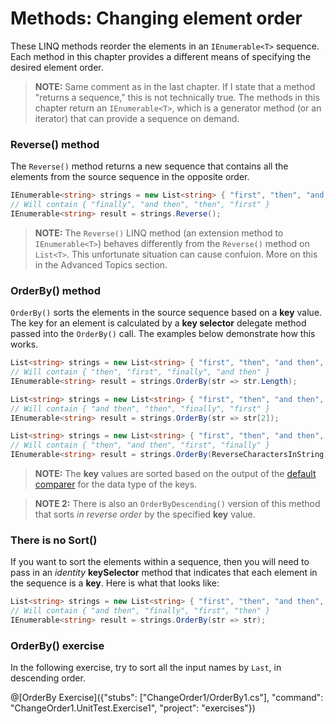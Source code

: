 [//]: # (GENERATED FILE -- DO NOT EDIT)
# Methods: Changing element order

These LINQ methods reorder the elements in an `IEnumerable<T>` sequence. Each method in this chapter provides a different means of specifying the desired element order.

> **NOTE:** Same comment as in the last chapter. If I state that a method "returns a sequence," this is not technically true. The methods in this chapter return an `IEnumerable<T>`, which is a generator method (or an iterator) that can provide a sequence on demand.

### Reverse() method
The `Reverse()` method returns a new sequence that contains all the elements from the source sequence in the opposite order.

```csharp
IEnumerable<string> strings = new List<string> { "first", "then", "and then", "finally" };
// Will contain { "finally", "and then", "then", "first" }
IEnumerable<string> result = strings.Reverse();
```

> **NOTE:** The `Reverse()` LINQ method (an extension method to `IEnumerable<T>`) behaves differently from the `Reverse()` method on `List<T>`. This unfortunate situation can cause confuion. More on this in the Advanced Topics section.

### OrderBy() method
`OrderBy()` sorts the elements in the source sequence based on a **key** value. The key for an element is calculated by a **key selector** delegate method passed into the `OrderBy()` call. The examples below demonstrate how this works.

```csharp
List<string> strings = new List<string> { "first", "then", "and then", "finally" };
// Will contain { "then", "first", "finally", "and then" }
IEnumerable<string> result = strings.OrderBy(str => str.Length);

List<string> strings = new List<string> { "first", "then", "and then", "finally" };
// Will contain { "and then", "then", "finally", "first" }
IEnumerable<string> result = strings.OrderBy(str => str[2]);

List<string> strings = new List<string> { "first", "then", "and then", "finally" };
// Will contain { "then", "and then", "first", "finally" }
IEnumerable<string> result = strings.OrderBy(ReverseCharactersInString);
```

> **NOTE:** The **key** values are sorted based on the output of the [default comparer](https://msdn.microsoft.com/en-us/library/azhsac5f%28v=vs.110%29.aspx) for the data type of the keys.

> **NOTE 2:** There is also an `OrderByDescending()` version of this method that sorts _in reverse order_ by the specified **key** value.

### There is no Sort()

If you want to sort the elements within a sequence, then you will need to pass in an _identity_ **keySelector** method that indicates that each element in the sequence is a **key**. Here is what that looks like:

```csharp
List<string> strings = new List<string> { "first", "then", "and then", "finally" };
// Will contain { "and then", "finally", "first", "then" }
IEnumerable<string> result = strings.OrderBy(str => str);
```

### OrderBy() exercise
In the following exercise, try to sort all the input names by `Last`, in descending order.

@[OrderBy Exercise]({"stubs": ["ChangeOrder1/OrderBy1.cs"], "command": "ChangeOrder1.UnitTest.Exercise1", "project": "exercises"})
